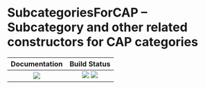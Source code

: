 <!-- BEGIN HEADER -->
# SubcategoriesForCAP – Subcategory and other related constructors for CAP categories

| **Documentation**         | **Build Status**                                            |
|:-------------------------:|:-----------------------------------------------------------:|
| [![][docs-img]][docs-url] | [![][tests-img]][tests-url] [![][codecov-img]][codecov-url] |
<!-- END HEADER -->

<!-- BEGIN FOOTER -->
[docs-img]: https://img.shields.io/badge/docs-stable-blue.svg
[docs-url]: https://homalg-project.github.io/SubcategoriesForCAP/doc/chap0_mj.html

[tests-img]: https://github.com/homalg-project/SubcategoriesForCAP/workflows/Tests/badge.svg
[tests-url]: https://github.com/homalg-project/SubcategoriesForCAP/actions?query=workflow%3ATests

[codecov-img]: https://codecov.io/gh/homalg-project/SubcategoriesForCAP/branch/master/graph/badge.svg
[codecov-url]: https://codecov.io/gh/homalg-project/SubcategoriesForCAP
<!-- END FOOTER -->
